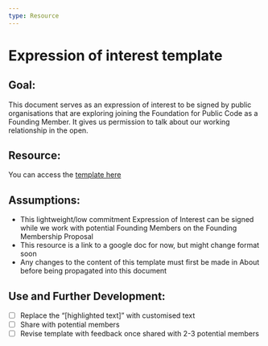 ```yaml
---
type: Resource
---
```


# Expression of interest template

## Goal: 
This document serves as an expression of interest to be signed by public organisations that are exploring  joining the Foundation for Public Code as a Founding Member.  It gives us permission to talk about our working relationship in the open.

## Resource:
You can access the [template here](https://docs.google.com/document/d/1jGQYAMkefcEtkblIrJXc6KpIzQZQCjL2QJBDA6wbHfc/edit?usp=sharing)

## Assumptions:
* This lightweight/low commitment Expression of Interest can be signed while we work with potential Founding Members on the Founding Membership Proposal
* This resource is a link to a google doc for now, but might change format soon
* Any changes to the content of this template must first be made in About before being propagated into this document

## Use and Further Development:
- [ ] Replace the “[highlighted text]” with customised text
- [ ] Share with potential members
- [ ] Revise template with feedback once shared with 2-3 potential members
